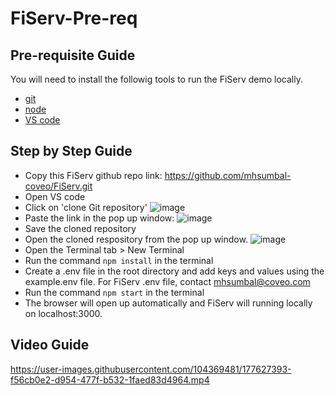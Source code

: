 # FiServ-Pre-req

## Pre-requisite Guide

You will need to install the followig tools to run the FiServ demo locally.

- [git](https://git-scm.com/downloads)
- [node](https://nodejs.org/en/download/)
- [VS code](https://code.visualstudio.com/)

## Step by Step Guide


- Copy this FiServ github repo link: https://github.com/mhsumbal-coveo/FiServ.git
- Open VS code
- Click on 'clone Git repository'
![image](https://user-images.githubusercontent.com/104369481/177623981-7d136a87-467a-476e-be97-da2dde5045d2.png)
- Paste the link in the pop up window:
![image](https://user-images.githubusercontent.com/104369481/177624229-2cd8a486-7a66-4c54-9708-3529c90d0e29.png)
- Save the cloned repository 
- Open the cloned respository from the pop up window.
![image](https://user-images.githubusercontent.com/104369481/177624606-47a288c9-b0c9-4bc4-a21f-a03845ae2852.png)
- Open the Terminal tab > New Terminal
- Run the command ```npm install``` in the terminal
- Create a .env file in the root directory and add keys and values using the example.env file. For FiServ .env file, contact mhsumbal@coveo.com
- Run the command ```npm start``` in the terminal
- The browser will open up automatically and FiServ will running locally on localhost:3000.

## Video Guide
https://user-images.githubusercontent.com/104369481/177627393-f56cb0e2-d954-477f-b532-1faed83d4964.mp4

